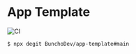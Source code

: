 # App Template

![CI](https://github.com/BunchoDev/app-template/workflows/CI/badge.svg)

```sh
$ npx degit BunchoDev/app-template#main
```
